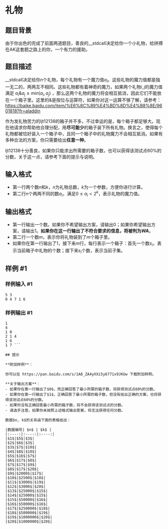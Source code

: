 # 礼物

## 题目背景

由于你出色的完成了前面两道题目，善良的__stdcall决定给你一个小礼物，给拼搏在AK这套题之路上的你，一个有力的援助。

## 题目描述

__stdcall决定给你$n$个礼物，每个礼物有一个魔力值$a_i$。这些礼物的魔力值都是独一无二的，两两互不相同。这些礼物都有着神奇的魔力，如果两个礼物$i, j$的魔力值满足 $a_i \& a_j \ge min(a_i, a_j)$ ，那么这两个礼物的魔力将会相互抵消，因此它们不能放在一个箱子里。这里的$\&$是按位与运算符，如果你对这一运算不够了解，请参考：https://baike.baidu.com/item/%E6%8C%89%E4%BD%8D%E4%B8%8E/9601818?fr=aladdin

作为发礼物苦力的ljt12138的箱子并不多，不过幸运的是，每个箱子都足够大。现在他请求你帮助他合理分配，用**尽可能少**的箱子装下所有礼物。换言之，使得每个礼物都被恰好装入一个箱子中，且同一个箱子中的礼物魔力不会相互抵消。如果有多种合法的方案，你只需要给出**任意一种**。

ljt12138十分善良，如果你只能求出所需要的箱子数，也可以获得该测试点60%的分数，关于这一点，请参考下面的提示与说明。

## 输入格式

- 第一行两个数$n$和$k$，$n$为礼物总数，$k$为一个参数，方便你进行计算。
- 第二行$n$个两两不同的数$a_i$，满足$0\le a_i < 2^k$，表示礼物的魔力值。

## 输出格式

- 第一行输出一个数。如果你不希望输出方案，请输出0；如果你希望输出方案，请输出1。**如果你在这一行输出了不符合要求的信息，将被判为$WA$**。
- 第二行一个数$m$，表示你将礼物装到了$m$个箱子里。
- 如果你在第一行输出了$1$，接下来$m$行，每行表示一个箱子：首先一个数$s_i$，表示当前箱子中礼物的个数；接下来$s_i$个数，表示当前子集。

## 样例 #1

### 样例输入 #1
```
5 3
0 4 7 1 6 
```

### 样例输出 #1

```
1
4
1 0
2 1 4
1 6
1 7 ```

## 提示

**附加样例**：

你可以在 https://pan.baidu.com/s/1A8_ZA4yXXi5y6771x9JKUw 下载附加样例。

**关于输出方案**：
- 如果你在第一行输出了$0$，而正确回答了最小所需的箱子数，将获得测试点60%的分数。
- 如果你在第一行输出了$1$，正确回答了最小所需的箱子数，但没有给出正确的方案，也将获得该测试点60%的分数。
- 如果你没有正确回答最小所需的箱子数，将不会获得该测试点的分数。
- 请选手注意，如果你未按照上述格式输出答案，将无法获得任何分数。

数据$n, k$的关系由下面的表格给出：

|数据编号| $n$ | $k$ |
|:----:|:----:|:----:|
|$1$|$5$|$3$|
|$2$|$6$|$3$|
|$3$|$7$|$10$|
|$4$|$8$|$10$|
|$5$|$16$|$7$|
|$6$|$17$|$8$|
|$7$|$17$|$9$|
|$8$|$17$|$20$|
|$9$|$2000$|$17$|
|$10$|$2500$|$18$|
|$11$|$3000$|$19$|
|$12$|$3000$|$20$|
|$13$|$25000$|$15$|
|$14$|$25000$|$15$|
|$15$|$50000$|$16$|
|$16$|$50000$|$16$|
|$17$|$250000$|$18$|
|$18$|$500000$|$19$|
|$19$|$1000000$|$20$|
|$20$|$1000000$|$20$|
